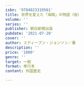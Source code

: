 ```yaml
---
isbn: '9784023319561'
title: 世界を変えた「海賊」の物語（仮）
volume: ''
series: ''
publisher: 朝日新聞出版
pubdate: '2021-07-20'
cover: ''
author: スティーブン・ジョンソン／著
description: ''
price: '1800'
genre: ''
target: 一般
format: 単行本
content: 外国歴史

---
```

